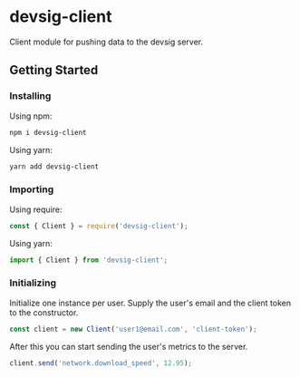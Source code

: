 # devsig-client
Client module for pushing data to the devsig server.

## Getting Started

### Installing

Using npm:
```bash
npm i devsig-client
```

Using yarn:
```bash
yarn add devsig-client
```

### Importing

Using require:
```js
const { Client } = require('devsig-client');
```

Using yarn:
```js
import { Client } from 'devsig-client';
```

### Initializing

Initialize one instance per user. Supply the user's email and the client token to the constructor.
```js
const client = new Client('user1@email.com', 'client-token');
```

After this you can start sending the user's metrics to the server.
```js
client.send('network.download_speed', 12.95);
```
